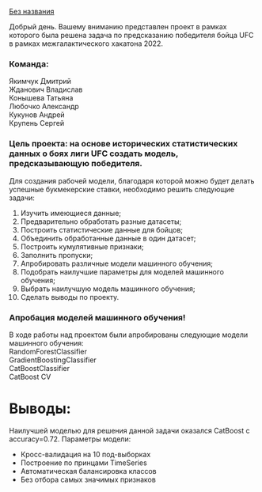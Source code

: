 [Без названия](https://user-images.githubusercontent.com/76701877/169634479-fac0d992-394d-4d43-9639-ec98bd71619f.png)

Добрый день. Вашему вниманию представлен проект в рамках которого была решена задача по предсказанию победителя бойца UFC в рамках межгалактического хакатона 2022.

### Команда:   
Якимчук Дмитрий   
Жданович Владислав   
Конышева Татьяна   
Любочко Александр   
Кукунов Андрей   
Крупень Сергей   

### Цель проекта: на основе исторических статистических данных о боях лиги UFC создать модель, предсказывающую победителя.
Для создания рабочей модели, благодаря которой можно будет делать успешные букмекерские ставки, необходимо решить следующие задачи:
1) Изучить имеющиеся данные;
2) Предварительно обработать разные датасеты;
3) Построить статистические данные для бойцов;
4) Объединить обработанные данные в один датасет;
5) Построить кумулятивные признаки;
6) Заполнить пропуски;
7) Апробировать различные модели машинного обучения;
8) Подобрать наилучшие параметры для моделей машинного обучения;
9) Выбрать наилучшую модель машинного обучения;
10) Сделать выводы по проекту.


### Апробация моделей машинного обучения!
В ходе работы над проектом были апробированы следующие модели машинного обучения:    
RandomForestClassifier    
GradientBoostingClassifier    
CatBoostClassifier    
CatBoost CV    

# Выводы:
Наилучшей моделью для решения данной задачи оказался CatBoost c accuracy=0.72.
Параметры модели:
- Кросс-валидация на 10 под-выборках
- Построение по принцами TimeSeries
- Автоматическая балансировка классов
- Без отбора самых значимых признаков







